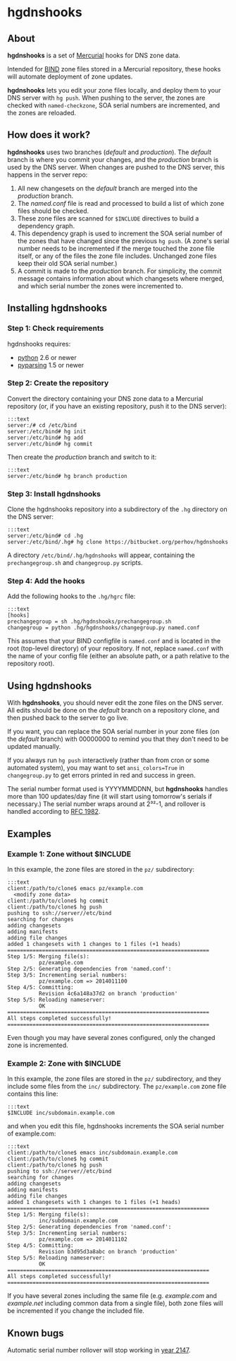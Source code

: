 # hgdnshooks



## About

**hgdnshooks** is a set of
[Mercurial](http://mercurial.selenic.com/)
hooks for DNS zone data.

Intended for [BIND](https://www.isc.org/downloads/bind/)
zone files stored in a Mercurial repository,
these hooks will automate deployment of zone updates.

**hgdnshooks** lets you edit your zone files locally,
and deploy them to your DNS server with `hg push`.
When pushing to the server, the zones are checked
with `named-checkzone`, SOA serial numbers are incremented,
and the zones are reloaded.



## How does it work?

**hgdnshooks** uses two branches (_default_ and _production_).
The _default_ branch is where you commit your changes,
and the _production_ branch is used by the DNS server.
When changes are pushed to the DNS server,
this happens in the server repo:

  1. All new changesets on the _default_ branch are merged into
     the _production_ branch.
  2. The _named.conf_ file is read and processed to build a list of
     which zone files should be checked.
  3. These zone files are scanned for `$INCLUDE` directives
     to build a dependency graph.
  4. This dependency graph is used to increment the SOA serial number
     of the zones that have changed since the previous `hg push`.
     (A zone's serial number needs to be incremented if the merge
     touched the zone file itself, or any of the files the zone file
     includes. Unchanged zone files keep their old SOA serial number.)
  5. A commit is made to the _production_ branch. For simplicity, the
     commit message contains information about which changesets where
     merged, and which serial number the zones were incremented to.


## Installing hgdnshooks

### Step 1: Check requirements

hgdnshooks requires:

  * [python](http://www.python.org) 2.6 or newer
  * [pyparsing](https://pypi.python.org/pypi/pyparsing) 1.5 or newer

### Step 2: Create the repository

Convert the directory containing your DNS zone data to a Mercurial
repository (or, if you have an existing repository, push it to the
DNS server):

    :::text
    server:/# cd /etc/bind
    server:/etc/bind# hg init
    server:/etc/bind# hg add
    server:/etc/bind# hg commit

Then create the _production_ branch and switch to it:

    :::text
    server:/etc/bind# hg branch production

### Step 3: Install hgdnshooks

Clone the hgdnshooks repository into a subdirectory of the `.hg`
directory on the DNS server:

    :::text
    server:/etc/bind# cd .hg
    server:/etc/bind/.hg# hg clone https://bitbucket.org/perhov/hgdnshooks

A directory `/etc/bind/.hg/hgdnshooks` will appear, containing the
`prechangegroup.sh` and `changegroup.py` scripts.

### Step 4: Add the hooks

Add the following hooks to the `.hg/hgrc` file:

    :::text
    [hooks]
    prechangegroup = sh .hg/hgdnshooks/prechangegroup.sh
    changegroup = python .hg/hgdnshooks/changegroup.py named.conf

This assumes that your BIND configfile is `named.conf` and is located
in the root (top-level directory) of your repository. If not, replace
`named.conf` with the name of your config file (either an absolute
path, or a path relative to the repository root).



## Using hgdnshooks

With **hgdnshooks**, you should never edit the zone files on the DNS
server. All edits should be done on the _default_ branch on a
repository clone, and then pushed back to the server to go live.

If you want, you can replace the SOA serial number in your zone files
(on the _default_ branch) with 00000000 to remind you that they don't
need to be updated manually.

If you always run `hg push` interactively (rather than from cron or
some automated system), you may want to set `ansi_colors=True` in
`changegroup.py` to get errors printed in red and success in green.

The serial number format used is YYYYMMDDNN, but **hgdnshooks** handles
more than 100 updates/day fine (it will start using tomorrow's serials
if necessary.) The serial number wraps around at 2³²-1, and rollover is
handled according to [RFC 1982](http://tools.ietf.org/rfc/rfc1982.txt).



## Examples

### Example 1: Zone without $INCLUDE

In this example, the zone files are stored in the `pz/` subdirectory:

    :::text
    client:/path/to/clone$ emacs pz/example.com
      <modify zone data>
    client:/path/to/clone$ hg commit
    client:/path/to/clone$ hg push
    pushing to ssh://server//etc/bind
    searching for changes
    adding changesets
    adding manifests
    adding file changes
    added 1 changesets with 1 changes to 1 files (+1 heads)
    ================================================================
    Step 1/5: Merging file(s):
              pz/example.com
    Step 2/5: Generating dependencies from 'named.conf':
    Step 3/5: Incrementing serial numbers:
              pz/example.com => 2014011100
    Step 4/5: Committing:
              Revision 4c6a148a37d2 on branch 'production'
    Step 5/5: Reloading nameserver:
              OK
    ================================================================
    All steps completed successfully!
    ================================================================

Even though you may have several zones configured, only the changed
zone is incremented.

### Example 2: Zone with $INCLUDE

In this example, the zone files are stored in the `pz/` subdirectory,
and they include some files from the `inc/` subdirectory.
The `pz/example.com` zone file contains this line:

    :::text
    $INCLUDE inc/subdomain.example.com

and when you edit this file, hgdnshooks increments the SOA serial
number of example.com:

    :::text
    client:/path/to/clone$ emacs inc/subdomain.example.com
    client:/path/to/clone$ hg commit
    client:/path/to/clone$ hg push
    pushing to ssh://server//etc/bind
    searching for changes
    adding changesets
    adding manifests
    adding file changes
    added 1 changesets with 1 changes to 1 files (+1 heads)
    ================================================================
    Step 1/5: Merging file(s):
              inc/subdomain.example.com
    Step 2/5: Generating dependencies from 'named.conf':
    Step 3/5: Incrementing serial numbers:
              pz/example.com => 2014011102
    Step 4/5: Committing:
              Revision b3d95d3a8abc on branch 'production'
    Step 5/5: Reloading nameserver:
              OK
    ================================================================
    All steps completed successfully!
    ================================================================

If you have several zones including the same file (e.g. _example.com_
and _example.net_ including common data from a single file), both
zone files will be incremented if you change the included file.



## Known bugs

Automatic serial number rollover will stop working in
[year 2147](https://bitbucket.org/perhov/hgdnshooks/commits/5fafce12c7055509983638221fa9e51f9785dda9).
